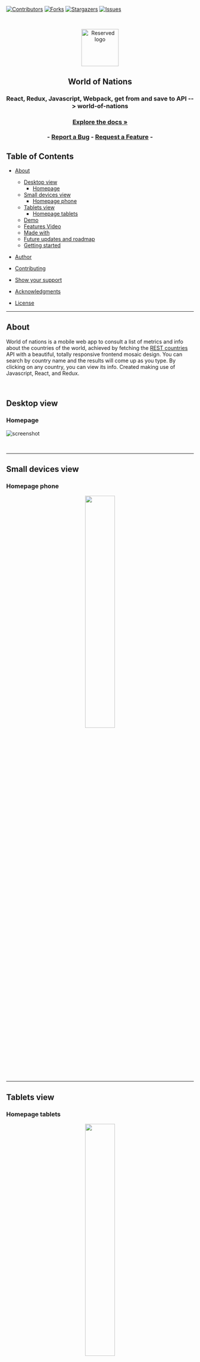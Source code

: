 [![Contributors][contributors-shield]][contributors-url]
[![Forks][forks-shield]][forks-url]
[![Stargazers][stars-shield]][stars-url]
[![Issues][issues-shield]][issues-url]

<!-- PROJECT LOGO -->

<br />
<p align="center">
  <a href="https://github.com/Meltrust/world-of-nations" style="text-decoration: none;">
    <img src="/assets/logo.png" alt="Reserved logo" width="100" height="100" align="center">
  </a>

  <h2 align="center">World of Nations</h2>

  <h3 align="center"> React, Redux, Javascript, Webpack, get from and save to API --> world-of-nations<h3>
  <p align="center">
    <a href="#table-of-contents"><strong>Explore the docs »</strong></a>
    <br />
    <br />
    -
    <a href="https://github.com/Meltrust/world-of-nations/issues">Report a Bug</a>
    -
    <a href="https://github.com/Meltrust/world-of-nations/issues">Request a Feature</a>
    -
  </p>
</p>

<!-- TABLE OF CONTENTS -->

## Table of Contents

- [About](#about)

  - [Desktop view](#desktop-view)
    - [Homepage](#homepage)
  - [Small devices view](#small-devices-view)
    - [Homepage phone](#homepage-phone)
  - [Tablets view](#tablets-view)
    - [Homepage tablets](#homepage-tablets)
  - [Demo](#demo)
  - [Features Video](#features-video)
  - [Made with](#made-with)
  - [Future updates and roadmap](#future-updates-and-roadmap)
  - [Getting started](#getting-started)
 
- [Author](#author)
- [Contributing](#contributing)
- [Show your support](#show-your-support)
- [Acknowledgments](#acknowledgments)
- [License](#license)

<hr />
  
## About

World of nations is a mobile web app to consult a list of metrics and info about the countries of the world, achieved by fetching the [REST countries](https://restcountries.com/) API with a beautiful, totally responsive frontend mosaic design. You can search by country name and the results will come up as you type. By clicking on any country, you can view its info. Created making use of Javascript, React, and Redux.
  
<br />
  
## Desktop view  
  
### Homepage

  
![screenshot](./assets/home-view-large.png)
  
  
<br />

<hr />
  
## Small devices view
  
### Homepage phone
  
<p align="center" width="100%">
    <img width="40%" src="./assets/home-view-small.png"> 
</p>

<hr />
  
## Tablets view
  
### Homepage tablets
  
<p align="center" width="100%">
    <img width="40%" src="./assets/home-view-tablet.png"> 
</p>
  
<hr />

## Features video

https://www.loom.com/share/94307a4dd903485cb31a063b0efe72a6

## Demo

[Visit World of Nations!](https://meltrust.github.io/world-of-nations/) 

## Made with

- Javascript ✔️
- Webpack ✔️
- React ✔️
- Redux ✔️
- Twitter Bootstrap ✔️
- CSS3 ✔️
- HTML5 ✔️

## Future Updates and Roadmap

- More general styling
- Categorization
- Covid-19 live data (extra API)

## Getting Started

To get a local copy up and running follow these simple example steps:

1. Under the repository name, click the Clone or download green button.

<br />

![clone](https://user-images.githubusercontent.com/53324035/73660989-4451aa80-4667-11ea-8a89-176f89d6548a.png)
  
<br />

2. Copy the URL given by clicking the clipboard button

3. Open a terminal window in your local machine and change the current directory to the one you want the clone directory to be made.

4. Type  git clone and then paste the URL you previusly copied to the clipboard

5. Change the current directory to the newly created folder

6. In your terminal, `npm install` to install the dependencies.

8. Now run `npm start` and the app should appear on your browser.

## Author

👤 **Miguel Tapia**

- Github: [@meltrust](https://github.com/meltrust)
- Linkedin: [linkedin](https://www.linkedin.com/in/meltrust/)
- Or talk to me directly at: original.mtapia@outlook.com
  
## Contributing

🤝 Contributions, issues and feature requests are welcome!

Feel free to check the [issues page](issues/).

## Show your support

Give a ⭐️ if you like this project!

## Acknowledgments

- Hat tip to anyone whose code was used
- Inspiration
- etc

## License

📝 This project is [MIT](lic.url) licensed.

<!-- MARKDOWN LINKS & IMAGES -->
<!-- https://www.markdownguide.org/basic-syntax/#reference-style-links -->

[contributors-shield]: https://img.shields.io/github/contributors/Meltrust/world-of-nations.svg?style=flat-square
[contributors-url]: https://github.com/Meltrust/world-of-nations/graphs/contributors
[forks-shield]: https://img.shields.io/github/forks/Meltrust/world-of-nations
[forks-url]: https://github.com/Meltrust/world-of-nations/network/members
[stars-shield]: https://img.shields.io/github/stars/Meltrust/world-of-nations
[stars-url]: https://github.com/Meltrust/world-of-nations/stargazers
[issues-shield]: https://img.shields.io/github/issues/Meltrust/world-of-nations.svg?style=flat-square
[issues-url]: https://github.com/Meltrust/world-of-nations/issues
